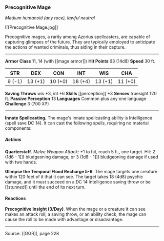 ### Precognitive Mage
_Medium humanoid (any race), lawful neutral_

![[Precognitive Mage.jpg]]

Precognitive mages, a rarity among Azorius spellcasters, are capable of capturing glimpses of the future. They are typically employed to anticipate the actions of wanted criminals, thus aiding in their capture.






---

**Armor Class** 11, 14 (with [[mage armor]])
**Hit Points** 63 (14d8)
**Speed** 30 ft.

| STR     | DEX     | CON     | INT     | WIS     | CHA     |
|---------|---------|---------|---------|---------|---------|
| 9 (-1) | 13 (+1) | 10 (+0) | 18 (+4) | 13 (+1) | 11 (+0) |

**Saving Throws** wis +3, int +6
**Skills** [[perception]] +3
**Senses** truesight 120 ft.
**Passive Perception** 13
**Languages** Common plus any one language
**Challenge** 3 (700 XP)

---

**Innate Spellcasting.** The mage's innate spellcasting ability is Intelligence (spell save DC 14). It can cast the following spells, requiring no material components:

##### Actions
**Quarterstaff**. _Melee Weapon Attack:_ +1 to hit, reach 5 ft., one target. Hit: 2 (1d6 - 1]]) bludgeoning damage, or 3 (1d8 - 1]]) bludgeoning damage if used with two hands.

**Glimpse the Temporal Flood Recharge 5-6**. The mage targets one creature within 120 feet of it that it can see. The target takes 18 (4d8) psychic damage, and it must succeed on a DC 14 Intelligence saving throw or be [[stunned]] until the end of its next turn.

#### Reactions
**Precognitive Insight (3/Day)**. When the mage or a creature it can see makes an attack roll, a saving throw, or an ability check, the mage can cause the roll to be made with advantage or disadvantage.


---

Source: [[GGR]], page 228